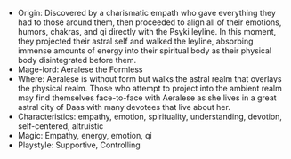 - Origin: Discovered by a charismatic empath who gave everything they had to those around them, then proceeded to align all of their emotions, humors, chakras, and qi directly with the Psyki leyline. In this moment, they projected their astral self and walked the leyline, absorbing immense amounts of energy into their spiritual body as their physical body disintegrated before them.
- Mage-lord: Aeralese the Formless
- Where: Aeralese is without form but walks the astral realm that overlays the physical realm. Those who attempt to project into the ambient realm may find themselves face-to-face with Aeralese as she lives in a great astral city of Daas with many devotees that live about her.
- Characteristics: empathy, emotion, spirituality, understanding, devotion, self-centered, altruistic
- Magic: Empathy, energy, emotion, qi
- Playstyle: Supportive, Controlling